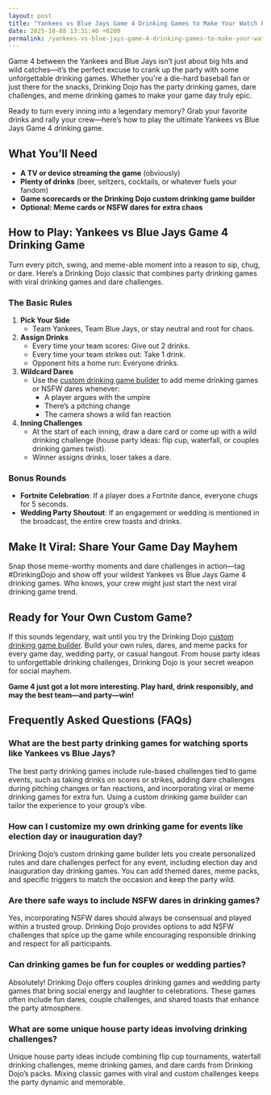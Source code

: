 ```yaml
---
layout: post
title: "Yankees vs Blue Jays Game 4 Drinking Games to Make Your Watch Party Legendary"
date: 2025-10-08 13:31:46 +0200
permalink: /yankees-vs-blue-jays-game-4-drinking-games-to-make-your-watch-party-legendary/
---
```

Game 4 between the Yankees and Blue Jays isn’t just about big hits and wild catches—it’s the perfect excuse to crank up the party with some unforgettable drinking games. Whether you're a die-hard baseball fan or just there for the snacks, Drinking Dojo has the party drinking games, dare challenges, and meme drinking games to make your game day truly epic.

Ready to turn every inning into a legendary memory? Grab your favorite drinks and rally your crew—here’s how to play the ultimate Yankees vs Blue Jays Game 4 drinking game.

## What You’ll Need

- **A TV or device streaming the game** (obviously)
- **Plenty of drinks** (beer, seltzers, cocktails, or whatever fuels your fandom)
- **Game scorecards or the Drinking Dojo custom drinking game builder**
- **Optional: Meme cards or NSFW dares for extra chaos**

## How to Play: Yankees vs Blue Jays Game 4 Drinking Game

Turn every pitch, swing, and meme-able moment into a reason to sip, chug, or dare. Here’s a Drinking Dojo classic that combines party drinking games with viral drinking games and dare challenges.

### The Basic Rules

1. **Pick Your Side**
   - Team Yankees, Team Blue Jays, or stay neutral and root for chaos.
2. **Assign Drinks**
   - Every time your team scores: Give out 2 drinks.
   - Every time your team strikes out: Take 1 drink.
   - Opponent hits a home run: Everyone drinks.
3. **Wildcard Dares**
   - Use the [custom drinking game builder](https://drinkingdojo.com) to add meme drinking games or NSFW dares whenever:
     - A player argues with the umpire
     - There’s a pitching change
     - The camera shows a wild fan reaction
4. **Inning Challenges**
   - At the start of each inning, draw a dare card or come up with a wild drinking challenge (house party ideas: flip cup, waterfall, or couples drinking games twist).
   - Winner assigns drinks, loser takes a dare.

### Bonus Rounds

- **Fortnite Celebration**: If a player does a Fortnite dance, everyone chugs for 5 seconds.
- **Wedding Party Shoutout**: If an engagement or wedding is mentioned in the broadcast, the entire crew toasts and drinks.

## Make It Viral: Share Your Game Day Mayhem

Snap those meme-worthy moments and dare challenges in action—tag #DrinkingDojo and show off your wildest Yankees vs Blue Jays Game 4 drinking games. Who knows, your crew might just start the next viral drinking game trend.

## Ready for Your Own Custom Game?

If this sounds legendary, wait until you try the Drinking Dojo [custom drinking game builder](https://drinkingdojo.com). Build your own rules, dares, and meme packs for every game day, wedding party, or casual hangout. From house party ideas to unforgettable drinking challenges, Drinking Dojo is your secret weapon for social mayhem.

**Game 4 just got a lot more interesting. Play hard, drink responsibly, and may the best team—and party—win!**

## Frequently Asked Questions (FAQs)

### What are the best party drinking games for watching sports like Yankees vs Blue Jays?

The best party drinking games include rule-based challenges tied to game events, such as taking drinks on scores or strikes, adding dare challenges during pitching changes or fan reactions, and incorporating viral or meme drinking games for extra fun. Using a custom drinking game builder can tailor the experience to your group’s vibe.

### How can I customize my own drinking game for events like election day or inauguration day?

Drinking Dojo’s custom drinking game builder lets you create personalized rules and dare challenges perfect for any event, including election day and inauguration day drinking games. You can add themed dares, meme packs, and specific triggers to match the occasion and keep the party wild.

### Are there safe ways to include NSFW dares in drinking games?

Yes, incorporating NSFW dares should always be consensual and played within a trusted group. Drinking Dojo provides options to add NSFW challenges that spice up the game while encouraging responsible drinking and respect for all participants.

### Can drinking games be fun for couples or wedding parties?

Absolutely! Drinking Dojo offers couples drinking games and wedding party games that bring social energy and laughter to celebrations. These games often include fun dares, couple challenges, and shared toasts that enhance the party atmosphere.

### What are some unique house party ideas involving drinking challenges?

Unique house party ideas include combining flip cup tournaments, waterfall drinking challenges, meme drinking games, and dare cards from Drinking Dojo’s packs. Mixing classic games with viral and custom challenges keeps the party dynamic and memorable.

<script type="application/ld+json">
{
  "@context": "https://schema.org",
  "@type": "BlogPosting",
  "headline": "Yankees vs Blue Jays Game 4 Drinking Games to Make Your Watch Party Legendary",
  "description": "Turn every inning of Yankees vs Blue Jays Game 4 into an unforgettable party with Drinking Dojo's ultimate drinking games, dare challenges, and meme drinking games.",
  "author": {
    "@type": "Person",
    "name": "Drinking Dojo"
  },
  "publisher": {
    "@type": "Person",
    "name": "Drinking Dojo"
  },
  "datePublished": "2024-06-01",
  "mainEntityOfPage": {
    "@type": "WebPage",
    "@id": "https://drinkingdojo.com/blog/yankees-vs-blue-jays-game-4-drinking-games"
  },
  "keywords": "drinking games, party drinking games, custom drinking game builder, dare challenges, viral drinking games, meme drinking games, fortnite drinking game, NSFW dares, wedding party games, couples drinking games, house party ideas, drinking challenges, Yankees, Blue Jays, baseball drinking game",
  "inLanguage": "en-US"
}
</script>

<script type="application/ld+json">
{
  "@context": "https://schema.org",
  "@type": "FAQPage",
  "mainEntity": [
    {
      "@type": "Question",
      "name": "What are the best party drinking games for watching sports like Yankees vs Blue Jays?",
      "acceptedAnswer": {
        "@type": "Answer",
        "text": "The best party drinking games include rule-based challenges tied to game events, such as taking drinks on scores or strikes, adding dare challenges during pitching changes or fan reactions, and incorporating viral or meme drinking games for extra fun. Using a custom drinking game builder can tailor the experience to your group’s vibe."
      }
    },
    {
      "@type": "Question",
      "name": "How can I customize my own drinking game for events like election day or inauguration day?",
      "acceptedAnswer": {
        "@type": "Answer",
        "text": "Drinking Dojo’s custom drinking game builder lets you create personalized rules and dare challenges perfect for any event, including election day and inauguration day drinking games. You can add themed dares, meme packs, and specific triggers to match the occasion and keep the party wild."
      }
    },
    {
      "@type": "Question",
      "name": "Are there safe ways to include NSFW dares in drinking games?",
      "acceptedAnswer": {
        "@type": "Answer",
        "text": "Yes, incorporating NSFW dares should always be consensual and played within a trusted group. Drinking Dojo provides options to add NSFW challenges that spice up the game while encouraging responsible drinking and respect for all participants."
      }
    },
    {
      "@type": "Question",
      "name": "Can drinking games be fun for couples or wedding parties?",
      "acceptedAnswer": {
        "@type": "Answer",
        "text": "Absolutely! Drinking Dojo offers couples drinking games and wedding party games that bring social energy and laughter to celebrations. These games often include fun dares, couple challenges, and shared toasts that enhance the party atmosphere."
      }
    },
    {
      "@type": "Question",
      "name": "What are some unique house party ideas involving drinking challenges?",
      "acceptedAnswer": {
        "@type": "Answer",
        "text": "Unique house party ideas include combining flip cup tournaments, waterfall drinking challenges, meme drinking games, and dare cards from Drinking Dojo’s packs. Mixing classic games with viral and custom challenges keeps the party dynamic and memorable."
      }
    }
  ]
}
</script>